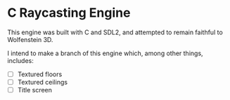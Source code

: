 # C Raycasting Engine

This engine was built with C and SDL2, and attempted to remain faithful to Wolfenstein 3D.

I intend to make a branch of this engine which, among other things, includes:
- [ ] Textured floors
- [ ] Textured ceilings
- [ ] Title screen